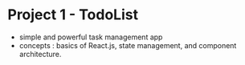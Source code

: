 # Project 1 - TodoList

- simple and powerful task management app
- concepts : basics of React.js, state management, and component architecture.
